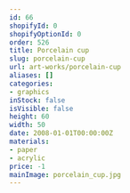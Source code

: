 ```yaml
---
id: 66
shopifyId: 0
shopifyOptionId: 0
order: 526
title: Porcelain cup
slug: porcelain-cup
url: art-works/porcelain-cup
aliases: []
categories:
- graphics
inStock: false
isVisible: false
height: 60
width: 50
date: 2008-01-01T00:00:00Z
materials:
- paper
- acrylic
price: -1
mainImage: porcelain_cup.jpg
---
```


